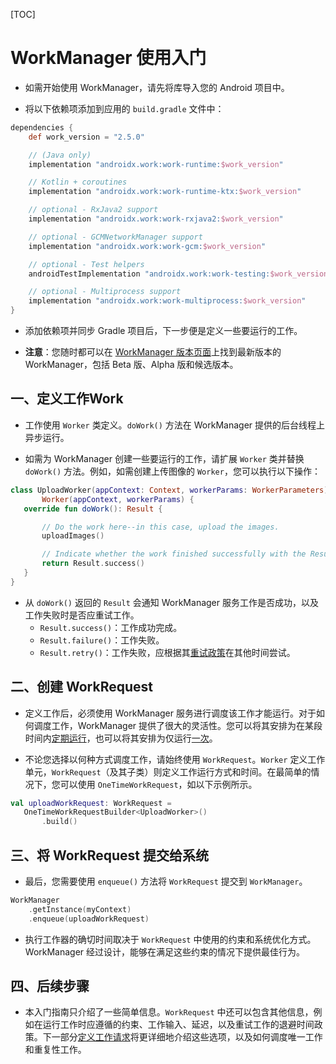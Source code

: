 [TOC]

# WorkManager 使用入门

* 如需开始使用 WorkManager，请先将库导入您的 Android 项目中。

* 将以下依赖项添加到应用的 `build.gradle` 文件中：

```groovy
dependencies {
    def work_version = "2.5.0"

    // (Java only)
    implementation "androidx.work:work-runtime:$work_version"

    // Kotlin + coroutines
    implementation "androidx.work:work-runtime-ktx:$work_version"

    // optional - RxJava2 support
    implementation "androidx.work:work-rxjava2:$work_version"

    // optional - GCMNetworkManager support
    implementation "androidx.work:work-gcm:$work_version"

    // optional - Test helpers
    androidTestImplementation "androidx.work:work-testing:$work_version"

    // optional - Multiprocess support
    implementation "androidx.work:work-multiprocess:$work_version"
}
```

* 添加依赖项并同步 Gradle 项目后，下一步便是定义一些要运行的工作。

* **注意**：您随时都可以在 [WorkManager 版本页面](https://developer.android.google.cn/jetpack/androidx/releases/work)上找到最新版本的 WorkManager，包括 Beta 版、Alpha 版和候选版本。

## 一、定义工作Work

* 工作使用 `Worker` 类定义。`doWork()` 方法在 WorkManager 提供的后台线程上异步运行。

* 如需为 WorkManager 创建一些要运行的工作，请扩展 `Worker` 类并替换 `doWork()` 方法。例如，如需创建上传图像的 `Worker`，您可以执行以下操作：

```kotlin
class UploadWorker(appContext: Context, workerParams: WorkerParameters):
       Worker(appContext, workerParams) {
   override fun doWork(): Result {

       // Do the work here--in this case, upload the images.
       uploadImages()

       // Indicate whether the work finished successfully with the Result
       return Result.success()
   }
}
```

* 从 `doWork()` 返回的 `Result` 会通知 WorkManager 服务工作是否成功，以及工作失败时是否应重试工作。
  * `Result.success()`：工作成功完成。
  * `Result.failure()`：工作失败。
  * `Result.retry()`：工作失败，应根据其[重试政策](https://developer.android.google.cn/topic/libraries/architecture/workmanager/how-to/define-work#retries_backoff)在其他时间尝试。

## 二、创建 WorkRequest

* 定义工作后，必须使用 WorkManager 服务进行调度该工作才能运行。对于如何调度工作，WorkManager 提供了很大的灵活性。您可以将其安排为在某段时间内[定期运行](https://developer.android.google.cn/topic/libraries/architecture/workmanager/how-to/define-work#schedule_periodic_work)，也可以将其安排为仅运行[一次](https://developer.android.google.cn/topic/libraries/architecture/workmanager/how-to/define-work#constraints)。

* 不论您选择以何种方式调度工作，请始终使用 `WorkRequest`。`Worker` 定义工作单元，`WorkRequest`（及其子类）则定义工作运行方式和时间。在最简单的情况下，您可以使用 `OneTimeWorkRequest`，如以下示例所示。

```kotlin
val uploadWorkRequest: WorkRequest =
   OneTimeWorkRequestBuilder<UploadWorker>()
       .build()
```

## 三、将 WorkRequest 提交给系统

* 最后，您需要使用 `enqueue()` 方法将 `WorkRequest` 提交到 `WorkManager`。

```kotlin
WorkManager
    .getInstance(myContext)
    .enqueue(uploadWorkRequest)
```

* 执行工作器的确切时间取决于 `WorkRequest` 中使用的约束和系统优化方式。WorkManager 经过设计，能够在满足这些约束的情况下提供最佳行为。

## 四、后续步骤

* 本入门指南只介绍了一些简单信息。`WorkRequest` 中还可以包含其他信息，例如在运行工作时应遵循的约束、工作输入、延迟，以及重试工作的退避时间政策。下一部分[定义工作请求](https://developer.android.google.cn/topic/libraries/architecture/workmanager/how-to/define-work)将更详细地介绍这些选项，以及如何调度唯一工作和重复性工作。
